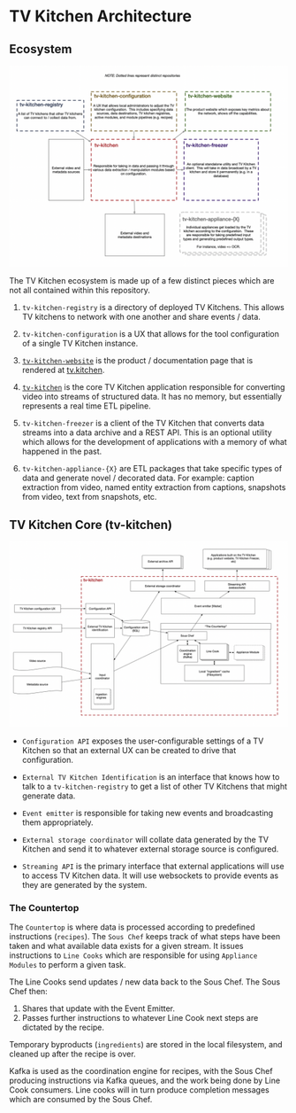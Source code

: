 # TV Kitchen Architecture

## Ecosystem

![TV Kitchen ecosystem](img/ecosystem.png)

The TV Kitchen ecosystem is made up of a few distinct pieces which are not all contained within this repository.

1. `tv-kitchen-registry` is a directory of deployed TV Kitchens. This allows TV kitchens to network with one another and share events / data.

2. `tv-kitchen-configuration` is a UX that allows for the tool configuration of a single TV Kitchen instance.

3. [`tv-kitchen-website`](https://github.com/tvkitchen/tv-kitchen-website) is the product / documentation page that is rendered at [tv.kitchen](https://tv.kitchen).

4. [`tv-kitchen`](https://github.com/tvkitchen/tv-kitchen) is the core TV Kitchen application responsible for converting video into streams of structured data. It has no memory, but essentially represents a real time ETL pipeline.

5. `tv-kitchen-freezer` is a client of the TV Kitchen that converts data streams into a data archive and a REST API. This is an optional utility which allows for the development of applications with a memory of what happened in the past.

6. `tv-kitchen-appliance-{X}` are ETL packages that take specific types of data and generate novel / decorated data. For example: caption extraction from video, named entity extraction from captions, snapshots from video, text from snapshots, etc.


## TV Kitchen Core (tv-kitchen)

![TV Kitchen core architecture](img/tv-kitchen.png)

* `Configuration API` exposes the user-configurable settings of a TV Kitchen so that an external UX can be created to drive that configuration.

* `External TV Kitchen Identification` is an interface that knows how to talk to a `tv-kitchen-registry` to get a list of other TV Kitchens that might generate data.

* `Event emitter` is responsible for taking new events and broadcasting them appropriately.

* `External storage coordinator` will collate data generated by the TV Kitchen and send it to whatever external storage source is configured.

* `Streaming API` is the primary interface that external applications will use to access TV Kitchen data.  It will use websockets to provide events as they are generated by the system.

### The Countertop

The `Countertop` is where data is processed according to predefined instructions (`recipes`). The `Sous Chef` keeps track of what steps have been taken and what available data exists for a given stream. It issues instructions to `Line Cooks` which are responsible for using `Appliance Modules` to perform a given task.

The Line Cooks send updates / new data back to the Sous Chef. The Sous Chef then:

1. Shares that update with the Event Emitter.
2. Passes further instructions to whatever Line Cook next steps are dictated by the recipe.

Temporary byproducts (`ingredients`) are stored in the local filesystem, and cleaned up after the recipe is over.

Kafka is used as the coordination engine for recipes, with the Sous Chef producing instructions via Kafka queues, and the work being done by Line Cook consumers.  Line cooks will in turn produce completion messages which are consumed by the Sous Chef.
